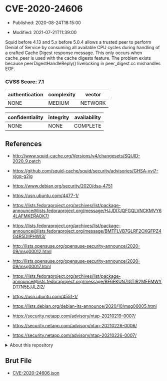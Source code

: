 # CVE-2020-24606

- Published: 2020-08-24T18:15:00

- Modified: 2021-07-21T11:39:00

Squid before 4.13 and 5.x before 5.0.4 allows a trusted peer to perform Denial of Service by consuming all available CPU cycles during handling of a crafted Cache Digest response message. This only occurs when cache_peer is used with the cache digests feature. The problem exists because peerDigestHandleReply() livelocking in peer_digest.cc mishandles EOF.

### CVSS Score: **7.1**

| authentication | complexity | vector |
| --- | --- | --- |
| NONE | MEDIUM | NETWORK |

| confidentiality | integrity | availability |
| --- | --- | --- |
| NONE | NONE | COMPLETE |

## References

* http://www.squid-cache.org/Versions/v4/changesets/SQUID-2020_9.patch

* https://github.com/squid-cache/squid/security/advisories/GHSA-vvj7-xjgq-g2jg

* https://www.debian.org/security/2020/dsa-4751

* https://usn.ubuntu.com/4477-1/

* https://lists.fedoraproject.org/archives/list/package-announce@lists.fedoraproject.org/message/HJJDI7JQFGQLVNCKMVY64LAFMKERAOK7/

* https://lists.fedoraproject.org/archives/list/package-announce@lists.fedoraproject.org/message/BMTFLVB7GLRF2CKGFPZ4G4R5DIIPHWI3/

* http://lists.opensuse.org/opensuse-security-announce/2020-09/msg00012.html

* http://lists.opensuse.org/opensuse-security-announce/2020-09/msg00017.html

* https://lists.fedoraproject.org/archives/list/package-announce@lists.fedoraproject.org/message/BE6FKUN7IGTIR2MEEMWYDT7N5EJJLZI2/

* https://usn.ubuntu.com/4551-1/

* https://lists.debian.org/debian-lts-announce/2020/10/msg00005.html

* https://security.netapp.com/advisory/ntap-20210219-0007/

* https://security.netapp.com/advisory/ntap-20210226-0006/

* https://security.netapp.com/advisory/ntap-20210226-0007/

<details>
<summary>About this repository</summary> 

  This repository is part of the project [Live Hack CVE](https://github.com/Live-Hack-CVE). Main website can be found [www.live-hack.org](https://www.live-hack.org) 
  
  Made by [Sn0wAlice](https://github.com/Sn0wAlice) for the people that care about security and need to have a feed of the latest CVEs. Hope you enjoy it, don't forget to star the repo and follow me on [Twitter](https://twitter.com/Sn0wAlice) and [Github](https://github.com/Sn0wAlice). And that is my [personnal website](https://www.alice-snow.me/)

  - [Home Page](https://github.com/Live-Hack-CVE)
  - [Framework](https://github.com/Live-Hack-CVE/cve-framework)
  - [CVE database](https://github.com/Live-Hack-CVE/full_database)
  - [Changelog](https://github.com/Live-Hack-CVE/Changelog)
</details>

## Brut File

* [CVE-2020-24606.json](https://raw.githubusercontent.com/Live-Hack-CVE/full_database/main/cves/2020/CVE-2020-24606.json)

